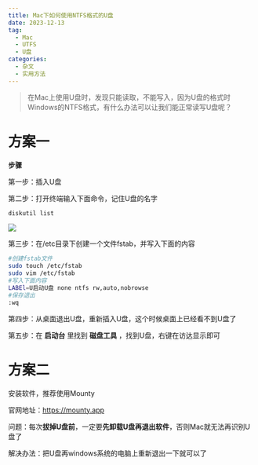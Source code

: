 ```yaml
---
title: Mac下如何使用NTFS格式的U盘
date: 2023-12-13
tag:
  - Mac
  - UTFS
  - U盘
categories:
  - 杂文
  - 实用方法
---
```


> 在Mac上使用U盘时，发现只能读取，不能写入，因为U盘的格式时Windows的NTFS格式，有什么办法可以让我们能正常读写U盘呢？

# 方案一

**步骤**

第一步：插入U盘

第二步：打开终端输入下面命令，记住U盘的名字

```sh
diskutil list
```

![](https://cdn.jsdelivr.net/gh/hfshaobing/picx-images-hosting@master/20231213/%E6%88%AA%E5%B1%8F2023-12-13-%E4%B8%8B%E5%8D%8812.14.46.5e8muw6vjcg0.png)

第三步：在/etc目录下创建一个文件fstab，并写入下面的内容

```sh
#创建fstab文件
sudo touch /etc/fstab
sudo vim /etc/fstab
#写入下面内容
LABEl=U启动U盘 none ntfs rw,auto,nobrowse
#保存退出
:wq
```

第四步：从桌面退出U盘，重新插入U盘，这个时候桌面上已经看不到U盘了

第五步：在 **启动台** 里找到 **磁盘工具** ，找到U盘，右键在访达显示即可

# 方案二

安装软件，推荐使用Mounty

官网地址：https://mounty.app

问题：每次**拔掉U盘前**，一定要**先卸载U盘再退出软件**，否则Mac就无法再识别U盘了

解决办法：把U盘再windows系统的电脑上重新退出一下就可以了